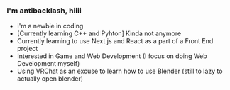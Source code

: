 ### I'm antibacklash, hiiii

- I'm a newbie in coding
- [Currently learning C++ and Pyhton] Kinda not anymore
- Currently learning to use Next.js and React as a part of a Front End project
- Interested in Game and Web Development (I focus on doing Web Development myself) 
- Using VRChat as an excuse to learn how to use Blender (still to lazy to actually open blender)



<!--
**ashtonline/ashtonline** is a ✨ _special_ ✨ repository because its `README.md` (this file) appears on your GitHub profile.

Here are some ideas to get you started:

- 🔭 I’m currently working on ...
- 🌱 I’m currently learning ...
- 👯 I’m looking to collaborate on ...
- 🤔 I’m looking for help with ...
- 💬 Ask me about ...
- 📫 How to reach me: ...
- 😄 Pronouns: ...
- ⚡ Fun fact: ...
-->
